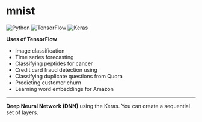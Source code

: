 # mnist
![Python](https://img.shields.io/badge/python-3670A0?style=for-the-badge&logo=python&logoColor=ffdd54)  ![TensorFlow](https://img.shields.io/badge/TensorFlow-%23FF6F00.svg?style=for-the-badge&logo=TensorFlow&logoColor=white) ![Keras](https://img.shields.io/badge/Keras-%23D00000.svg?style=for-the-badge&logo=Keras&logoColor=white)

**Uses of TensorFlow**

* Image classification
* Time series forecasting
* Classifying peptides for cancer
* Credit card fraud detection using
* Classifying duplicate questions from Quora
* Predicting customer churn
* Learning word embeddings for Amazon

---

**Deep Neural Network (DNN)** using the Keras. You can create a sequential set of layers.


